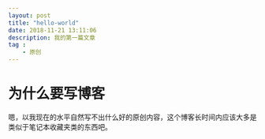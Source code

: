 ```yaml
---
layout: post
title: "hello-world"
date: 2018-11-21 13:11:06
description: 我的第一篇文章
tag :
    - 原创
---
```

# 为什么要写博客
嗯，以我现在的水平自然写不出什么好的原创内容，这个博客长时间内应该大多是类似于笔记本收藏夹类的东西吧。

